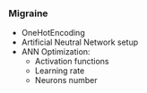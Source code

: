 ### Migraine
- OneHotEncoding
- Artificial Neutral Network setup
- ANN Optimization:
    - Activation functions
    - Learning rate
    - Neurons number
